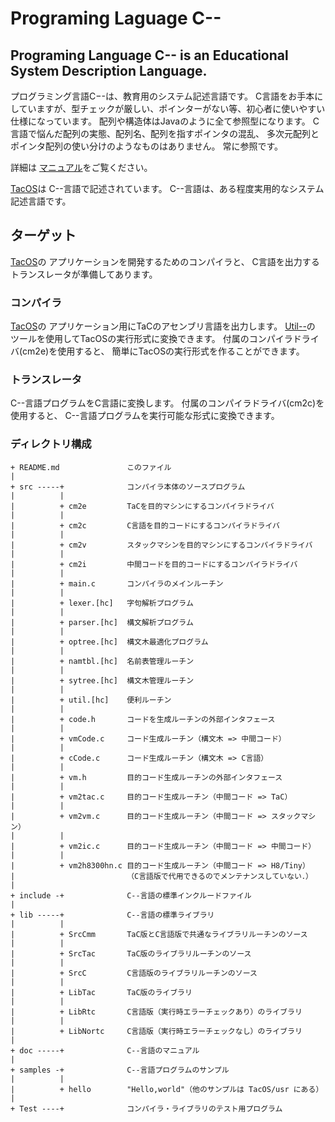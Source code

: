 # Programing Laguage C--
Programing Language C-- is an Educational System Description Language.
---
プログラミング言語C−-は、教育用のシステム記述言語です。
C言語をお手本にしていますが、型チェックが厳しい、ポインターがない等、初心者に使いやすい仕様になっています。
配列や構造体はJavaのように全て参照型になります。
C言語で悩んだ配列の実態、配列名、配列を指すポインタの混乱、
多次元配列とポインタ配列の使い分けのようなものはありません。
常に参照です。

詳細は
[マニュアル](https://github.com/tctsigemura/C--/blob/master/doc/cmm.pdf)をご覧ください。

[TacOS](https://github.com/tctsigemura/TacOS/)は
C--言語で記述されています。
C--言語は、ある程度実用的なシステム記述言語です。

## ターゲット
[TacOS](https://github.com/tctsigemura/TacOS/)の
アプリケーションを開発するためのコンパイラと、
C言語を出力するトランスレータが準備してあります。

### コンパイラ
[TacOS](https://github.com/tctsigemura/TacOS/)の
アプリケーション用にTaCのアセンブリ言語を出力します。
[Util--](https://github.com/tctsigemura/Util--)の
ツールを使用してTacOSの実行形式に変換できます。
付属のコンパイラドライバ(cm2e)を使用すると、
簡単にTacOSの実行形式を作ることができます。

### トランスレータ
C--言語プログラムをC言語に変換します。
付属のコンパイラドライバ(cm2c)を使用すると、
C--言語プログラムを実行可能な形式に変換できます。

### ディレクトリ構成
```
+ README.md               このファイル
|
+ src -----+              コンパイラ本体のソースプログラム
|          |
|          + cm2e         TaCを目的マシンにするコンパイラドライバ
|          |
|          + cm2c         C言語を目的コードにするコンパイラドライバ
|          |
|          + cm2v         スタックマシンを目的マシンにするコンパイラドライバ
|          |
|          + cm2i         中間コードを目的コードにするコンパイラドライバ
|          |
|          + main.c       コンパイラのメインルーチン
|          |
|          + lexer.[hc]   字句解析プログラム
|          |
|          + parser.[hc]  構文解析プログラム
|          |
|          + optree.[hc]  構文木最適化プログラム
|          |
|          + namtbl.[hc]  名前表管理ルーチン
|          |
|          + sytree.[hc]  構文木管理ルーチン
|          |
|          + util.[hc]    便利ルーチン
|          |
|          + code.h       コードを生成ルーチンの外部インタフェース
|          |
|          + vmCode.c     コード生成ルーチン（構文木 => 中間コード）
|          |
|          + cCode.c      コード生成ルーチン（構文木 => C言語）
|          |
|          + vm.h         目的コード生成ルーチンの外部インタフェース
|          |
|          + vm2tac.c     目的コード生成ルーチン（中間コード => TaC）
|          |
|          + vm2vm.c      目的コード生成ルーチン（中間コード => スタックマシン）
|          |
|          + vm2ic.c      目的コード生成ルーチン（中間コード => 中間コード）
|          |
|          + vm2h8300hn.c 目的コード生成ルーチン（中間コード => H8/Tiny）
|                         （C言語版で代用できるのでメンテナンスしていない．）
|
+ include -+              C--言語の標準インクルードファイル
|
+ lib -----+              C--言語の標準ライブラリ
|          |
|          + SrcCmm       TaC版とC言語版で共通なライブラリルーチンのソース
|          |
|          + SrcTac       TaC版のライブラリルーチンのソース
|          |
|          + SrcC         C言語版のライブラリルーチンのソース
|          |
|          + LibTac       TaC版のライブラリ
|          |
|          + LibRtc       C言語版（実行時エラーチェックあり）のライブラリ
|          |
|          + LibNortc     C言語版（実行時エラーチェックなし）のライブラリ
|
+ doc -----+              C--言語のマニュアル
|
+ samples -+              C--言語プログラムのサンプル
|          |
|          + hello        "Hello,world"（他のサンプルは TacOS/usr にある）
|
+ Test ----+              コンパイラ・ライブラリのテスト用プログラム
```
